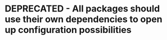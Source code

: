# DEPRECATED - All packages should use their own dependencies to open up configuration possibilities
